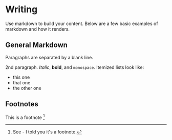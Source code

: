 # Writing

Use markdown to build your content. Below are a few basic examples of markdown and how it renders.

## General Markdown

Paragraphs are separated by a blank line.

2nd paragraph. *Italic*, **bold**, and `monospace`. Itemized lists
look like:

  * this one
  * that one
  * the other one

## Footnotes

This is a footnote [^1]

[^1]: See - I told you it's a footnote.
